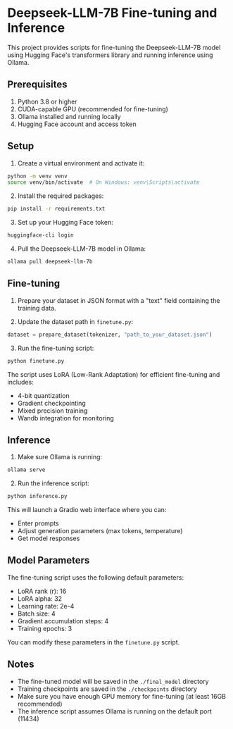 # Deepseek-LLM-7B Fine-tuning and Inference

This project provides scripts for fine-tuning the Deepseek-LLM-7B model using Hugging Face's transformers library and running inference using Ollama.

## Prerequisites

1. Python 3.8 or higher
2. CUDA-capable GPU (recommended for fine-tuning)
3. Ollama installed and running locally
4. Hugging Face account and access token

## Setup

1. Create a virtual environment and activate it:
```bash
python -m venv venv
source venv/bin/activate  # On Windows: venv\Scripts\activate
```

2. Install the required packages:
```bash
pip install -r requirements.txt
```

3. Set up your Hugging Face token:
```bash
huggingface-cli login
```

4. Pull the Deepseek-LLM-7B model in Ollama:
```bash
ollama pull deepseek-llm-7b
```

## Fine-tuning

1. Prepare your dataset in JSON format with a "text" field containing the training data.

2. Update the dataset path in `finetune.py`:
```python
dataset = prepare_dataset(tokenizer, "path_to_your_dataset.json")
```

3. Run the fine-tuning script:
```bash
python finetune.py
```

The script uses LoRA (Low-Rank Adaptation) for efficient fine-tuning and includes:
- 4-bit quantization
- Gradient checkpointing
- Mixed precision training
- Wandb integration for monitoring

## Inference

1. Make sure Ollama is running:
```bash
ollama serve
```

2. Run the inference script:
```bash
python inference.py
```

This will launch a Gradio web interface where you can:
- Enter prompts
- Adjust generation parameters (max tokens, temperature)
- Get model responses

## Model Parameters

The fine-tuning script uses the following default parameters:
- LoRA rank (r): 16
- LoRA alpha: 32
- Learning rate: 2e-4
- Batch size: 4
- Gradient accumulation steps: 4
- Training epochs: 3

You can modify these parameters in the `finetune.py` script.

## Notes

- The fine-tuned model will be saved in the `./final_model` directory
- Training checkpoints are saved in the `./checkpoints` directory
- Make sure you have enough GPU memory for fine-tuning (at least 16GB recommended)
- The inference script assumes Ollama is running on the default port (11434) 